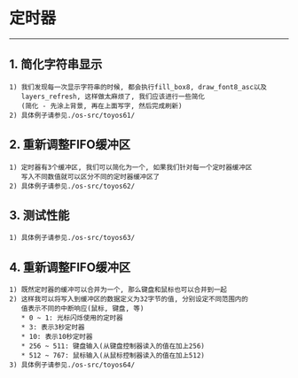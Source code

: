 # **定时器** #
*** 


## **1. 简化字符串显示** ##
    1) 我们发现每一次显示字符串的时候, 都会执行fill_box8, draw_font8_asc以及
       layers_refresh, 这样做太麻烦了, 我们应该进行一些简化
       (简化 - 先涂上背景, 再在上面写字, 然后完成刷新)
    2) 具体例子请参见./os-src/toyos61/



## **2. 重新调整FIFO缓冲区** ##
    1) 定时器有3个缓冲区, 我们可以简化为一个, 如果我们针对每一个定时器缓冲区
       写入不同数值就可以区分不同的定时器缓冲区了
    2) 具体例子请参见./os-src/toyos62/


## **3. 测试性能** ##
    1) 具体例子请参见./os-src/toyos63/


## **4. 重新调整FIFO缓冲区** ##
    1) 既然定时器的缓冲可以合并为一个, 那么键盘和鼠标也可以合并到一起
    2) 这样我可以将写入到缓冲区的数据定义为32字节的值, 分别设定不同范围内的
       值表示不同的中断响应(鼠标, 键盘, 等)
       * 0 ~ 1: 光标闪烁使用的定时器
       * 3: 表示3秒定时器
       * 10: 表示10秒定时器
       * 256 ~ 511: 键盘输入(从键盘控制器读入的值在加上256)
       * 512 ~ 767: 鼠标输入(从鼠标控制器读入的值在加上512)
    3) 具体例子请参见./os-src/toyos64/
